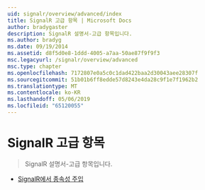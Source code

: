 ```yaml
---
uid: signalr/overview/advanced/index
title: SignalR 고급 항목 | Microsoft Docs
author: bradygaster
description: SignalR 설명서-고급 항목입니다.
ms.author: bradyg
ms.date: 09/19/2014
ms.assetid: d8f5d0e8-1ddd-4005-a7aa-50ae87f9f9f3
msc.legacyurl: /signalr/overview/advanced
msc.type: chapter
ms.openlocfilehash: 7172807e0a5c0c1dad422baa2d30043aee28307f
ms.sourcegitcommit: 51b01b6ff8edde57d8243e4da28c9f1e7f1962b2
ms.translationtype: MT
ms.contentlocale: ko-KR
ms.lasthandoff: 05/06/2019
ms.locfileid: "65120055"
---
```

# <a name="signalr-advanced-topics"></a>SignalR 고급 항목

> SignalR 설명서-고급 항목입니다.

- [SignalR에서 종속성 주입](dependency-injection.md)
